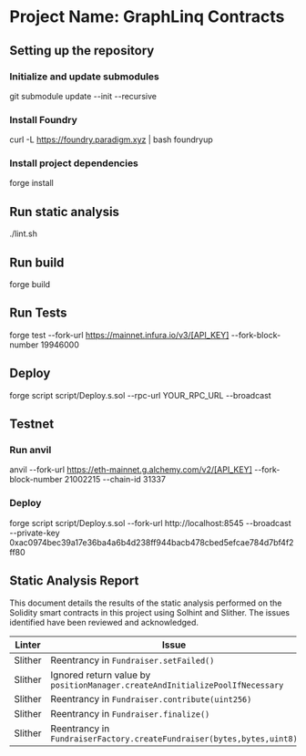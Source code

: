 # Project Name: GraphLinq Contracts

## Setting up the repository

### Initialize and update submodules
git submodule update --init --recursive

### Install Foundry
curl -L https://foundry.paradigm.xyz | bash
foundryup

### Install project dependencies
forge install

## Run static analysis

./lint.sh

## Run build

forge build

## Run Tests

forge test --fork-url https://mainnet.infura.io/v3/[API_KEY] --fork-block-number 19946000

## Deploy

forge script script/Deploy.s.sol --rpc-url YOUR_RPC_URL --broadcast

## Testnet

### Run anvil

anvil --fork-url https://eth-mainnet.g.alchemy.com/v2/[API_KEY] --fork-block-number 21002215 --chain-id 31337

### Deploy

forge script script/Deploy.s.sol --fork-url http://localhost:8545 --broadcast --private-key 0xac0974bec39a17e36ba4a6b4d238ff944bacb478cbed5efcae784d7bf4f2ff80

## Static Analysis Report

This document details the results of the static analysis performed on the Solidity smart contracts in this project using Solhint and Slither. The issues identified have been reviewed and acknowledged.

| Linter  | Issue                                                                                                       | Severity       | File                                                           | Status      |
|---------|-------------------------------------------------------------------------------------------------------------|----------------|----------------------------------------------------------------|-------------|
| Slither | Reentrancy in `Fundraiser.setFailed()`                                                                      | High           | `src/Fundraiser.sol#144-152`                                   | Alleviated  |
| Slither | Ignored return value by `positionManager.createAndInitializePoolIfNecessary`                                | Medium         | `src/Fundraiser.sol#256-260`                                   | Acknowledged |
| Slither | Reentrancy in `Fundraiser.contribute(uint256)`                                                              | High           | `src/Fundraiser.sol#106-116`                                   | Alleviated  |
| Slither | Reentrancy in `Fundraiser.finalize()`                                                                       | High           | `src/Fundraiser.sol#121-139`                                   | Alleviated  |
| Slither | Reentrancy in `FundraiserFactory.createFundraiser(bytes,bytes,uint8)`                                       | High           | `src/FundraiserFactory.sol#63-111`                             | Alleviated  |

